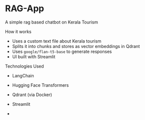 # RAG-App
A simple rag based chatbot on Kerala Tourism

How it works
- Uses a custom text file about Kerala tourism
- Splits it into chunks and stores as vector embeddings in Qdrant
- Uses `google/flan-t5-base` to generate responses
- UI built with Streamlit


Technologies Used
- LangChain
- Hugging Face Transformers
- Qdrant (via Docker)
- Streamlit

- 
